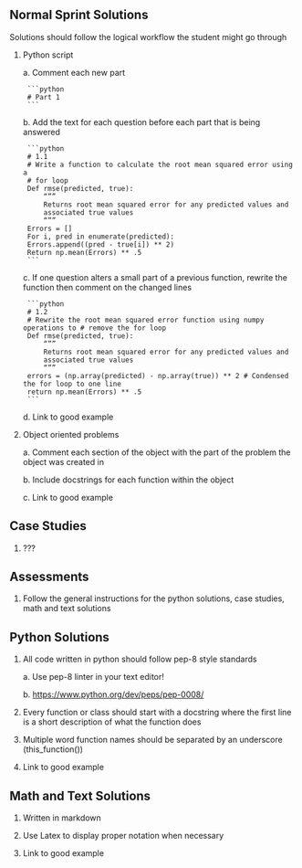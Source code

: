 ## Normal Sprint Solutions


Solutions should follow the logical workflow the student might go through

1. Python script

	a. Comment each new part

		```python
		# Part 1
		```

	b. Add the text for each question before each part that is being answered

		```python
		# 1.1
		# Write a function to calculate the root mean squared error using a
		# for loop
		Def rmse(predicted, true):
			“””
			Returns root mean squared error for any predicted values and
			associated true values
			“””
		Errors = []
		For i, pred in enumerate(predicted):
		Errors.append((pred - true[i]) ** 2)
		Return np.mean(Errors) ** .5
		```

	c. If one question alters a small part of a previous function, rewrite the function then comment on the changed lines

		```python
		# 1.2
		# Rewrite the root mean squared error function using numpy operations to # remove the for loop
		Def rmse(predicted, true):
			“””
			Returns root mean squared error for any predicted values and
			associated true values
			“””
		errors = (np.array(predicted) - np.array(true)) ** 2 # Condensed the for loop to one line
		return np.mean(Errors) ** .5
		```

	d. Link to good example

2. Object oriented problems

	a. Comment each section of the object with the part of the problem the object was created in

	b. Include docstrings for each function within the object

	c. Link to good example

## Case Studies

1. ???


## Assessments

1. Follow the general instructions for the python solutions, case studies, math and text solutions

## Python Solutions

1. All code written in python should follow pep-8 style standards

	a. Use pep-8 linter in your text editor!

	b. https://www.python.org/dev/peps/pep-0008/

2. Every function or class should start with a docstring where the first line is a short description of what the function does

3. Multiple word function names should be separated by an underscore (this_function())

4. Link to good example

## Math and Text Solutions

1. Written in markdown

2. Use Latex to display proper notation when necessary

3. Link to good example
